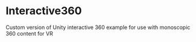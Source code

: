 # Interactive360
Custom version of Unity interactive 360 example for use with monoscopic 360 content for VR
